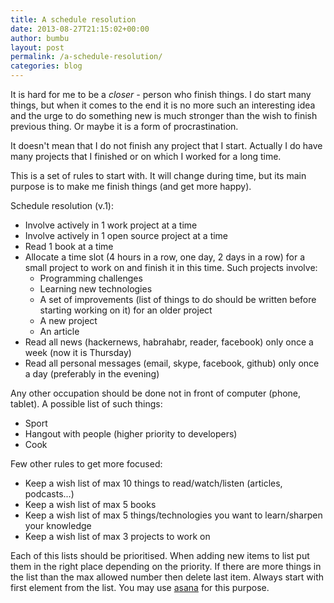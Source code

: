 ```yaml
---
title: A schedule resolution
date: 2013-08-27T21:15:02+00:00
author: bumbu
layout: post
permalink: /a-schedule-resolution/
categories: blog
---
```

It is hard for me to be a <em>closer - </em>person who finish things. I do start many things, but when it comes to the end it is no more such an interesting idea and the urge to do something new is much stronger than the wish to finish previous thing. Or maybe it is a form of procrastination.

It doesn't mean that I do not finish any project that I start. Actually I do have many projects that I finished or on which I worked for a long time.

This is a set of rules to start with. It will change during time, but its main purpose is to make me finish things (and get more happy).

Schedule resolution (v.1):
<ul>
	<li>Involve actively in 1 work project at a time</li>
	<li>Involve actively in 1 open source project at a time</li>
	<li>Read 1 book at a time</li>
	<li>Allocate a time slot (4 hours in a row, one day, 2 days in a row) for a small project to work on and finish it in this time. Such projects involve:
<ul>
	<li>Programming challenges</li>
	<li>Learning new technologies</li>
	<li>A set of improvements (list of things to do should be written before starting working on it) for an older project</li>
	<li>A new project</li>
	<li>An article</li>
</ul>
</li>
	<li>Read all news (hackernews, habrahabr, reader, facebook) only once a week (now it is Thursday)</li>
	<li>Read all personal messages (email, skype, facebook, github) only once a day (preferably in the evening)</li>
</ul>
Any other occupation should be done not in front of computer (phone, tablet). A possible list of such things:
<ul>
	<li>Sport</li>
	<li>Hangout with people (higher priority to developers)</li>
	<li>Cook</li>
</ul>
Few other rules to get more focused:
<ul>
	<li>Keep a wish list of max 10 things to read/watch/listen (articles, podcasts...)</li>
	<li>Keep a wish list of max 5 books</li>
	<li>Keep a wish list of max 5 things/technologies you want to learn/sharpen your knowledge</li>
	<li>Keep a wish list of max 3 projects to work on</li>
</ul>
Each of this lists should be prioritised. When adding new items to list put them in the right place depending on the priority. If there are more things in the list than the max allowed number then delete last item. Always start with first element from the list. You may use <a href="https://app.asana.com/">asana</a> for this purpose.

